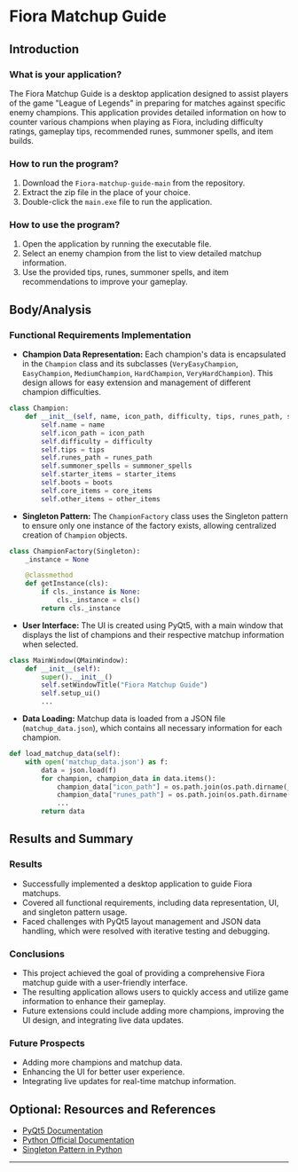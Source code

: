 # Fiora Matchup Guide

## Introduction

### What is your application?
The Fiora Matchup Guide is a desktop application designed to assist players of the game "League of Legends" in preparing for matches against specific enemy champions. This application provides detailed information on how to counter various champions when playing as Fiora, including difficulty ratings, gameplay tips, recommended runes, summoner spells, and item builds.

### How to run the program?
1. Download the `Fiora-matchup-guide-main` from the repository.
2. Extract the zip file in the place of your choice.
3. Double-click the `main.exe` file to run the application.

### How to use the program?
1. Open the application by running the executable file.
2. Select an enemy champion from the list to view detailed matchup information.
3. Use the provided tips, runes, summoner spells, and item recommendations to improve your gameplay.

## Body/Analysis

### Functional Requirements Implementation

- **Champion Data Representation:** Each champion's data is encapsulated in the `Champion` class and its subclasses (`VeryEasyChampion`, `EasyChampion`, `MediumChampion`, `HardChampion`, `VeryHardChampion`). This design allows for easy extension and management of different champion difficulties.

```python
class Champion:
    def __init__(self, name, icon_path, difficulty, tips, runes_path, summoner_spells, starter_items, boots, core_items, other_items):
        self.name = name
        self.icon_path = icon_path
        self.difficulty = difficulty
        self.tips = tips
        self.runes_path = runes_path
        self.summoner_spells = summoner_spells
        self.starter_items = starter_items
        self.boots = boots
        self.core_items = core_items
        self.other_items = other_items
```

- **Singleton Pattern:** The `ChampionFactory` class uses the Singleton pattern to ensure only one instance of the factory exists, allowing centralized creation of `Champion` objects.

```python
class ChampionFactory(Singleton):
    _instance = None

    @classmethod
    def getInstance(cls):
        if cls._instance is None:
            cls._instance = cls()
        return cls._instance
```

- **User Interface:** The UI is created using PyQt5, with a main window that displays the list of champions and their respective matchup information when selected.

```python
class MainWindow(QMainWindow):
    def __init__(self):
        super().__init__()
        self.setWindowTitle("Fiora Matchup Guide")
        self.setup_ui()
        ...
```

- **Data Loading:** Matchup data is loaded from a JSON file (`matchup_data.json`), which contains all necessary information for each champion.

```python
def load_matchup_data(self):
    with open('matchup_data.json') as f:
        data = json.load(f)
        for champion, champion_data in data.items():
            champion_data["icon_path"] = os.path.join(os.path.dirname(__file__), champion_data.get("champion_icon", ""))
            champion_data["runes_path"] = os.path.join(os.path.dirname(__file__), champion_data.get("runes", ""))
            ...
        return data
```

## Results and Summary

### Results
- Successfully implemented a desktop application to guide Fiora matchups.
- Covered all functional requirements, including data representation, UI, and singleton pattern usage.
- Faced challenges with PyQt5 layout management and JSON data handling, which were resolved with iterative testing and debugging.

### Conclusions
- This project achieved the goal of providing a comprehensive Fiora matchup guide with a user-friendly interface.
- The resulting application allows users to quickly access and utilize game information to enhance their gameplay.
- Future extensions could include adding more champions, improving the UI design, and integrating live data updates.

### Future Prospects
- Adding more champions and matchup data.
- Enhancing the UI for better user experience.
- Integrating live updates for real-time matchup information.

## Optional: Resources and References
- [PyQt5 Documentation](https://www.riverbankcomputing.com/static/Docs/PyQt5/)
- [Python Official Documentation](https://docs.python.org/3/)
- [Singleton Pattern in Python](https://refactoring.guru/design-patterns/singleton)

---